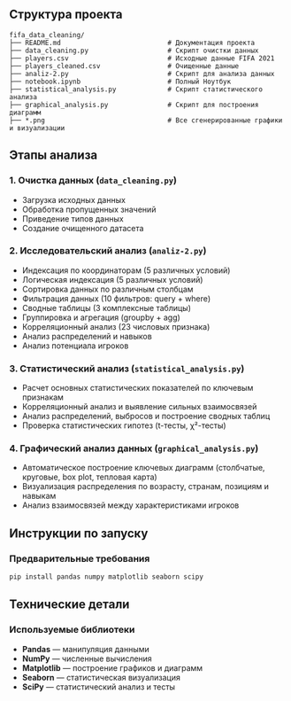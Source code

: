 ## Структура проекта

```
fifa_data_cleaning/
├── README.md                           # Документация проекта
├── data_cleaning.py                    # Скрипт очистки данных
├── players.csv                         # Исходные данные FIFA 2021
├── players_cleaned.csv                 # Очищенные данные
├── analiz-2.py                         # Скрипт для анализа данных
├── notebook.ipynb                      # Полный Ноутбук
├── statistical_analysis.py             # Скрипт статистического анализа
├── graphical_analysis.py               # Скрипт для построения диаграмм
├── *.png                               # Все сгенерированные графики и визуализации
```

## Этапы анализа

### 1. Очистка данных (`data_cleaning.py`)
- Загрузка исходных данных
- Обработка пропущенных значений
- Приведение типов данных
- Создание очищенного датасета

### 2. Исследовательский анализ (`analiz-2.py`)
- Индексация по координаторам (5 различных условий)
- Логическая индексация (5 различных условий)
- Сортировка данных по различным столбцам
- Фильтрация данных (10 фильтров: query + where)
- Сводные таблицы (3 комплексные таблицы)
- Группировка и агрегация (groupby + agg)
- Корреляционный анализ (23 числовых признака)
- Анализ распределений и навыков
- Анализ потенциала игроков

### 3. Статистический анализ (`statistical_analysis.py`)
- Расчет основных статистических показателей по ключевым признакам
- Корреляционный анализ и выявление сильных взаимосвязей
- Анализ распределений, выбросов и построение сводных таблиц
- Проверка статистических гипотез (t-тесты, χ²-тесты)

### 4. Графический анализ данных (`graphical_analysis.py`)
- Автоматическое построение ключевых диаграмм (столбчатые, круговые, box plot, тепловая карта)
- Визуализация распределения по возрасту, странам, позициям и навыкам
- Анализ взаимосвязей между характеристиками игроков


## Инструкции по запуску

### Предварительные требования
```bash
pip install pandas numpy matplotlib seaborn scipy
```

## Технические детали

### Используемые библиотеки
- **Pandas** — манипуляция данными
- **NumPy** — численные вычисления
- **Matplotlib** — построение графиков и диаграмм
- **Seaborn** — статистическая визуализация
- **SciPy** — статистический анализ и тесты